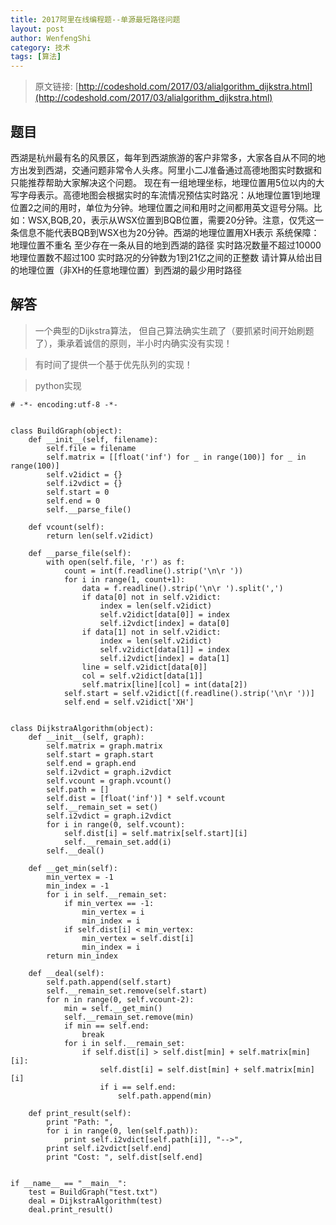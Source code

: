 ```yaml
---
title: 2017阿里在线编程题--单源最短路径问题
layout: post
author: WenfengShi
category: 技术
tags: [算法]
---
```


> 原文链接: [http://codeshold.com/2017/03/alialgorithm_dijkstra.html](http://codeshold.com/2017/03/alialgorithm_dijkstra.html)  

## 题目
西湖是杭州最有名的风景区，每年到西湖旅游的客户非常多，大家各自从不同的地方出发到西湖，交通问题非常令人头疼。阿里小二J准备通过高德地图实时数据和只能推荐帮助大家解决这个问题。
现在有一组地理坐标，地理位置用5位以内的大写字母表示。高德地图会根据实时的车流情况预估实时路况：从地理位置1到地理位置2之间的用时，单位为分钟。地理位置之间和用时之间都用英文逗号分隔。比如：WSX,BQB,20，表示从WSX位置到BQB位置，需要20分钟。注意，仅凭这一条信息不能代表BQB到WSX也为20分钟。西湖的地理位置用XH表示
系统保障：
地理位置不重名
至少存在一条从目的地到西湖的路径
实时路况数量不超过10000
地理位置数不超过100
实时路况的分钟数为1到21亿之间的正整数
请计算从给出目的地理位置（非XH的任意地理位置）到西湖的最少用时路径


## 解答

> 一个典型的Dijkstra算法， 但自己算法确实生疏了（要抓紧时间开始刷题了），秉承着诚信的原则，半小时内确实没有实现！

> 有时间了提供一个基于优先队列的实现！

> python实现

```
# -*- encoding:utf-8 -*-


class BuildGraph(object):
    def __init__(self, filename):
        self.file = filename
        self.matrix = [[float('inf') for _ in range(100)] for _ in range(100)]
        self.v2idict = {}
        self.i2vdict = {}
        self.start = 0
        self.end = 0
        self.__parse_file()

    def vcount(self):
        return len(self.v2idict)

    def __parse_file(self):
        with open(self.file, 'r') as f:
            count = int(f.readline().strip('\n\r '))
            for i in range(1, count+1):
                data = f.readline().strip('\n\r ').split(',')
                if data[0] not in self.v2idict:
                    index = len(self.v2idict)
                    self.v2idict[data[0]] = index
                    self.i2vdict[index] = data[0]
                if data[1] not in self.v2idict:
                    index = len(self.v2idict)
                    self.v2idict[data[1]] = index
                    self.i2vdict[index] = data[1]
                line = self.v2idict[data[0]]
                col = self.v2idict[data[1]]
                self.matrix[line][col] = int(data[2])
            self.start = self.v2idict[(f.readline().strip('\n\r '))]
            self.end = self.v2idict['XH']


class DijkstraAlgorithm(object):
    def __init__(self, graph):
        self.matrix = graph.matrix
        self.start = graph.start
        self.end = graph.end
        self.i2vdict = graph.i2vdict
        self.vcount = graph.vcount()
        self.path = []
        self.dist = [float('inf')] * self.vcount
        self.__remain_set = set()
        self.i2vdict = graph.i2vdict
        for i in range(0, self.vcount):
            self.dist[i] = self.matrix[self.start][i]
            self.__remain_set.add(i)
        self.__deal()

    def __get_min(self):
        min_vertex = -1
        min_index = -1
        for i in self.__remain_set:
            if min_vertex == -1:
                min_vertex = i
                min_index = i
            if self.dist[i] < min_vertex:
                min_vertex = self.dist[i]
                min_index = i
        return min_index

    def __deal(self):
        self.path.append(self.start)
        self.__remain_set.remove(self.start)
        for n in range(0, self.vcount-2):
            min = self.__get_min()
            self.__remain_set.remove(min)
            if min == self.end:
                break
            for i in self.__remain_set:
                if self.dist[i] > self.dist[min] + self.matrix[min][i]:
                    self.dist[i] = self.dist[min] + self.matrix[min][i]
                    if i == self.end:
                        self.path.append(min)

    def print_result(self):
        print "Path: ",
        for i in range(0, len(self.path)):
            print self.i2vdict[self.path[i]], "-->",
        print self.i2vdict[self.end]
        print "Cost: ", self.dist[self.end]


if __name__ == "__main__":
    test = BuildGraph("test.txt")
    deal = DijkstraAlgorithm(test)
    deal.print_result()
```
